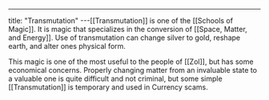 ---
title: "Transmutation"
---[[Transmutation]] is one of the [[Schools of Magic]]. It is magic that specializes in the conversion of [[Space, Matter, and Energy]]. Use of transmutation can change silver to gold, reshape earth, and alter ones physical form.

This magic is one of the most useful to the people of [[Zol]], but has some economical concerns. Properly changing matter from an invaluable state to a valuable one is quite difficult and not criminal, but some simple [[Transmutation]] is temporary and used in Currency scams. 